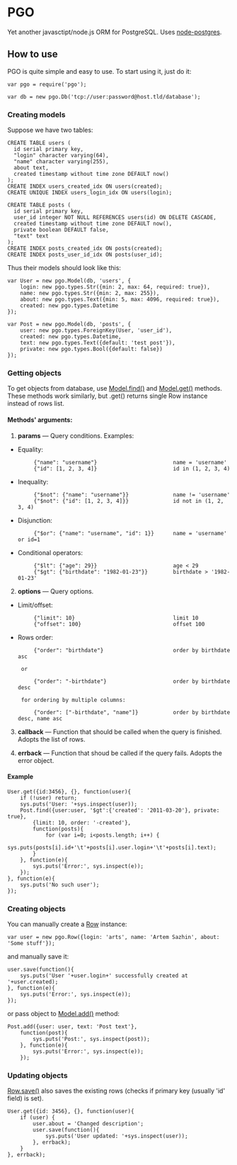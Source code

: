 # PGO

Yet another javasctipt/node.js ORM for PostgreSQL.
Uses [node-postgres](https://github.com/brianc/node-postgres).

## How to use

PGO is quite simple and easy to use. To start using it, just do it:

    var pgo = require('pgo');

    var db = new pgo.Db('tcp://user:password@host.tld/database');

### Creating models

Suppose we have two tables:

    CREATE TABLE users (
      id serial primary key,
      "login" character varying(64),
      "name" character varying(255),
      about text,
      created timestamp without time zone DEFAULT now()
    );
    CREATE INDEX users_created_idx ON users(created);
    CREATE UNIQUE INDEX users_login_idx ON users(login);

    CREATE TABLE posts (
      id serial primary key,
      user_id integer NOT NULL REFERENCES users(id) ON DELETE CASCADE,
      created timestamp without time zone DEFAULT now(),
      private boolean DEFAULT false,
      "text" text
    );
    CREATE INDEX posts_created_idx ON posts(created);
    CREATE INDEX posts_user_id_idx ON posts(user_id);

Thus their models should look like this:

    var User = new pgo.Model(db, 'users', {
        login: new pgo.types.Str({min: 2, max: 64, required: true}),
        name: new pgo.types.Str({min: 2, max: 255}),
        about: new pgo.types.Text({min: 5, max: 4096, required: true}),
        created: new pgo.types.Datetime
    });

    var Post = new pgo.Model(db, 'posts', {
        user: new pgo.types.ForeignKey(User, 'user_id'),
        created: new pgo.types.Datetime,
        text: new pgo.types.Text({default: 'test post'}),
        private: new pgo.types.Bool({default: false})
    });

### Getting objects

To get objects from database, use [Model.find()](https://github.com/artss/pgo/blob/master/lib/model.js#L105)
and [Model.get()](https://github.com/artss/pgo/blob/master/lib/model.js#L187) methods.
These methods work similarly, but .get() returns single Row instance instead of rows list.

#### Methods' arguments:

1. **params** — Query conditions. Examples:

 * Equality:

            {"name": "username"}                        name = 'username'
            {"id": [1, 2, 3, 4]}                        id in (1, 2, 3, 4)

 * Inequality:

            {"$not": {"name": "username"}}              name != 'username'
            {"$not": {"id": [1, 2, 3, 4]}}              id not in (1, 2, 3, 4)

 * Disjunction:

            {"$or": {"name": "username", "id": 1}}      name = 'username' or id=1

 * Conditional operators:

            {"$lt": {"age": 29}}                        age < 29
            {"$gt": {"birthdate": "1982-01-23"}}        birthdate > '1982-01-23'

2. **options** — Query options.

 * Limit/offset:

            {"limit": 10}                               limit 10
            {"offset": 100}                             offset 100

 * Rows order:

            {"order": "birthdate"}                      order by birthdate asc

        or

            {"order": "-birthdate"}                     order by birthdate desc

        for ordering by multiple columns:

            {"order": ["-birthdate", "name"]}           order by birthdate desc, name asc

3. **callback** — Function that should be called when the query is finished. Adopts the list of rows.

4. **errback** — Function that shoud be called if the query fails. Adopts the error object.

#### Example

    User.get({id:3456}, {}, function(user){
        if (!user) return;
        sys.puts('User: '+sys.inspect(user));
        Post.find({user:user, '$gt':{'created': '2011-03-20'}, private: true},
            {limit: 10, order: '-created'},
            function(posts){
                for (var i=0; i<posts.length; i++) {
                    sys.puts(posts[i].id+'\t'+posts[i].user.login+'\t'+posts[i].text);
            }
        }, function(e){
            sys.puts('Error:', sys.inspect(e));
        });
    }, function(e){
        sys.puts('No such user');
    });

### Creating objects

You can manually create a [Row](https://github.com/artss/pgo/blob/master/lib/model.js#L222) instance:

    var user = new pgo.Row({login: 'arts', name: 'Artem Sazhin', about: 'Some stuff'});

and manually save it:

    user.save(function(){
        sys.puts('User '+user.login+' successfully created at '+user.created);
    }, function(e){
        sys.puts('Error:', sys.inspect(e));
    });

or pass object to [Model.add()](https://github.com/artss/pgo/blob/master/lib/model.js#L201) method:

    Post.add({user: user, text: 'Post text'},
        function(post){
            sys.puts('Post:', sys.inspect(post));
        }, function(e){
            sys.puts('Error:', sys.inspect(e));
        });

### Updating objects

[Row.save()](https://github.com/artss/pgo/blob/master/lib/model.js#L238)
also saves the existing rows (checks if primary key (usually 'id' field) is set).

    User.get({id: 3456}, {}, function(user){
        if (user) {
            user.about = 'Changed description';
            user.save(function(){
                sys.puts('User updated: '+sys.inspect(user));
            }, errback);
        }
    }, errback);

